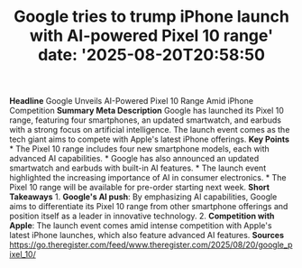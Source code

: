 ﻿---
title: "Google tries to trump iPhone launch with AI-powered Pixel 10 range'
date: '2025-08-20T20:58:50"
category: "Markets"
summary: ""
slug: "google tries to trump iphone launch with aipowered pixel 10 "
source_urls:
  - "https://go.theregister.com/feed/www.theregister.com/2025/08/20/google_pixel_10/"
seo:
  title: "Google tries to trump iPhone launch with AI-powered Pixel 10 range | Hash n Hedge'
  description: '"
  keywords: ["news", "markets", "brief"]
---
**Headline** Google Unveils AI-Powered Pixel 10 Range Amid iPhone Competition  **Summary Meta Description** Google has launched its Pixel 10 range, featuring four smartphones, an updated smartwatch, and earbuds with a strong focus on artificial intelligence. The launch event comes as the tech giant aims to compete with Apple's latest iPhone offerings.  **Key Points**  * The Pixel 10 range includes four new smartphone models, each with advanced AI capabilities. * Google has also announced an updated smartwatch and earbuds with built-in AI features. * The launch event highlighted the increasing importance of AI in consumer electronics. * The Pixel 10 range will be available for pre-order starting next week.  **Short Takeaways**  1. **Google's AI push**: By emphasizing AI capabilities, Google aims to differentiate its Pixel 10 range from other smartphone offerings and position itself as a leader in innovative technology. 2. **Competition with Apple**: The launch event comes amid intense competition with Apple's latest iPhone launches, which also feature advanced AI features.  **Sources** https://go.theregister.com/feed/www.theregister.com/2025/08/20/google_pixel_10/ 
